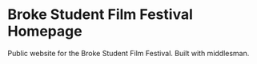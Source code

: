 Broke Student Film Festival Homepage
========================

Public website for the Broke Student Film Festival. Built with middlesman.
